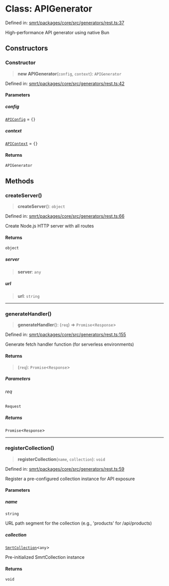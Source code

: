 # Class: APIGenerator

Defined in: [smrt/packages/core/src/generators/rest.ts:37](https://github.com/happyvertical/smrt/blob/71a16025d52b026725fd522a392015e67e1d6489/packages/core/src/generators/rest.ts#L37)

High-performance API generator using native Bun

## Constructors

### Constructor

> **new APIGenerator**(`config`, `context`): `APIGenerator`

Defined in: [smrt/packages/core/src/generators/rest.ts:42](https://github.com/happyvertical/smrt/blob/71a16025d52b026725fd522a392015e67e1d6489/packages/core/src/generators/rest.ts#L42)

#### Parameters

##### config

[`APIConfig`](../interfaces/APIConfig.md) = `{}`

##### context

[`APIContext`](../interfaces/APIContext.md) = `{}`

#### Returns

`APIGenerator`

## Methods

### createServer()

> **createServer**(): `object`

Defined in: [smrt/packages/core/src/generators/rest.ts:66](https://github.com/happyvertical/smrt/blob/71a16025d52b026725fd522a392015e67e1d6489/packages/core/src/generators/rest.ts#L66)

Create Node.js HTTP server with all routes

#### Returns

`object`

##### server

> **server**: `any`

##### url

> **url**: `string`

***

### generateHandler()

> **generateHandler**(): (`req`) => `Promise`\<`Response`\>

Defined in: [smrt/packages/core/src/generators/rest.ts:155](https://github.com/happyvertical/smrt/blob/71a16025d52b026725fd522a392015e67e1d6489/packages/core/src/generators/rest.ts#L155)

Generate fetch handler function (for serverless environments)

#### Returns

> (`req`): `Promise`\<`Response`\>

##### Parameters

###### req

`Request`

##### Returns

`Promise`\<`Response`\>

***

### registerCollection()

> **registerCollection**(`name`, `collection`): `void`

Defined in: [smrt/packages/core/src/generators/rest.ts:59](https://github.com/happyvertical/smrt/blob/71a16025d52b026725fd522a392015e67e1d6489/packages/core/src/generators/rest.ts#L59)

Register a pre-configured collection instance for API exposure

#### Parameters

##### name

`string`

URL path segment for the collection (e.g., 'products' for /api/products)

##### collection

[`SmrtCollection`](SmrtCollection.md)\<`any`\>

Pre-initialized SmrtCollection instance

#### Returns

`void`
